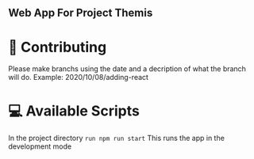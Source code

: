 ## Web App For Project Themis

# 🧠 Contributing
Please make branchs using the date and a decription of what the branch will do.
Example: 2020/10/08/adding-react

# 💻 Available Scripts
In the project directory ```run npm run start```
This runs the app in the development mode
